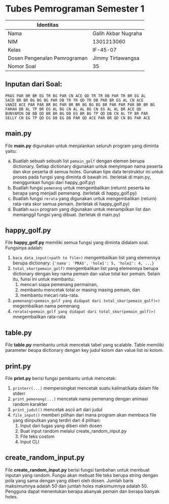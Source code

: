 # Tubes Pemrograman Semester 1

| Identitas                    |                     |
| ---------------------------- | ------------------- |
| Nama                         | Galih Akbar Nugraha |
| NIM                          | 1301213060          |
| Kelas                        | IF-45-07            |
| Dosen Pengenalan Pemrograman | Jimmy Tirtawangsa   |
| Nomor Soal                   | 35                  |

## Inputan dari Soal:

```
PRAS PAR BR BR EG TR BG PAR CN ACE QD TR TR DB PAR TR BR EG AL
SAID BR BR BG BG BG PAR DB TR TR QD TR DB PAR BR EG AL CN ACE
VANIE ACE PAR PAR BR BG PAR BR BR BG BG BG BR PAR PAR PAR BR BR BG
FARAH DB AL TP BR EG AL BG CN AL AL BG CN EG AL AL BR ACE QD
BUNYAMIN DB DB QD BR BR BG DB EG BR BG TP QD DB CN AL TP BR PAR
SELLY CN EG TP QD EG DB EG DB PAR QD ACE PAR BR QD CN BG PAR ACE
```

## main.py

File **main.py** digunakan untuk menjalankan seluruh program yang diminta yaitu:

<ol type="a">
  <li>Buatlah sebuah sebuah list <code>pemain_golf</code> dengan elemen berupa dictionary. Setiap dictionary digunakan untuk menyimpan nama peserta dan skor peserta di semua holes. Gunakan tipe data terstruktur ini untuk proses pada fungsi yang diminta di bawah ini. (terletak di main.py, menggunkan fungsi dari happy_golf.py)</li>
  <li>Buatlah fungsi <code>pemenang</code> untuk mengembalikan (return) peserta ke berapa yang menjadi pemenang. (terletak di happy_golf.py)</li>
  <li>Buatlah fungsi <code>rerata</code> yang digunakan untuk mengembalikan (return) rata-rata skor semua pemain. (terletak di happy_golf.py)</li>
  <li>Buatlah <code>main</code> program yang digunakan untuk menampilkan list dan memanggil fungsi yang dibuat. (terletak di main.py)</li>
</ol>

## happy_golf.py

File **happy_golf.py** memiliki semua fungsi yang diminta didalam soal. Fungsinya adalah:

1. `baca_data_input(<path to file>)` mengembailkan list yang elemennya berupa dictionary:
   `{'nama': 'PRAS', 'hole1': 5, 'hole2': 4, ...}`
2. `total_skor(pemain_golf)` mengembalikan list yang elemennya berupa dictionary dengan key nama pemain dan value total kor pemain. Selain itu, funsi ini untuk membantu:
   1. mencari siapa pemenang permainan,
   2. membantu mencetak total or masing masing pemain, dan
   3. membantu mecari rata-rata.
3. `pemenang(<pemain_golf yang didapat dari total_skor(pemain_golf)>)` megembailkan nama pemenang
4. `rerata(<pemain_golf yang didapat dari total_skor(pemain_golf)>)` mnegembailkan rata-rata

## table.py

File **table.py** membantu untuk mencetak tabel yang scalable. Table memiliki parameter beupa dictionary dengan key judul kolom dan value list isi kolom.

## print.py

File **print.py** berisi fungsi pembantu untuk mencetak:

1. `printerr(...)` mempersingkat mencetak suatu kalimat/kata dalam file stderr
2. `print_pemenang(...)` mencetak nama pemenang dengan animasi random karakter
3. `print_judul()` mencetak ascii art dari judul
4. `file_input()` memberi pilihan dari mana program akan membaca file yang diinputkan yang terdiri dari 4 pilihan:
   1. Input dari tugas yang diberi oleh dosen
   2. Buat input random melalui create_random_input.py
   3. File teks costom
   4. Input CLI

## create_random_input.py

File **create_random_input.py** berisi fungsi tambahan untuk membuat inputan yang random. Fungsi akan mebuat file teks berupa string dengan pola yang sama dengan yang diberi oleh dosen. Jumlah baris maksimumnya adalah 50 dan jumlah holes maksimumnya adalah 50. Pengguna dapat menentukan berapa abanyak pemain dan berapa banyak holes.
